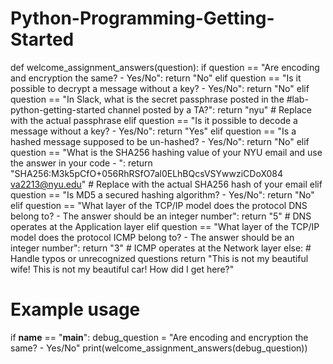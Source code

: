 # Python-Programming-Getting-Started 

def welcome_assignment_answers(question):
    if question == "Are encoding and encryption the same? - Yes/No":
        return "No"
    elif question == "Is it possible to decrypt a message without a key? - Yes/No":
        return "No"
    elif question == "In Slack, what is the secret passphrase posted in the #lab-python-getting-started channel posted by a TA?":
        return "nyu"  # Replace with the actual passphrase
    elif question == "Is it possible to decode a message without a key? - Yes/No":
        return "Yes"
    elif question == "Is a hashed message supposed to be un-hashed? - Yes/No":
        return "No"
    elif question == "What is the SHA256 hashing value of your NYU email and use the answer in your code - ":
        return "SHA256:M3k5pCfO+056RhRSfO7al0ELhBQcsVSYwwziCDoX084 va2213@nyu.edu"  # Replace with the actual SHA256 hash of your email
    elif question == "Is MD5 a secured hashing algorithm? - Yes/No":
        return "No"
    elif question == "What layer of the TCP/IP model does the protocol DNS belong to? - The answer should be an integer number":
        return "5"  # DNS operates at the Application layer
    elif question == "What layer of the TCP/IP model does the protocol ICMP belong to? - The answer should be an integer number":
        return "3"  # ICMP operates at the Network layer
    else:
        # Handle typos or unrecognized questions
        return "This is not my beautiful wife! This is not my beautiful car! How did I get here?"

# Example usage
if __name__ == "__main__":
    debug_question = "Are encoding and encryption the same? - Yes/No"
    print(welcome_assignment_answers(debug_question))
